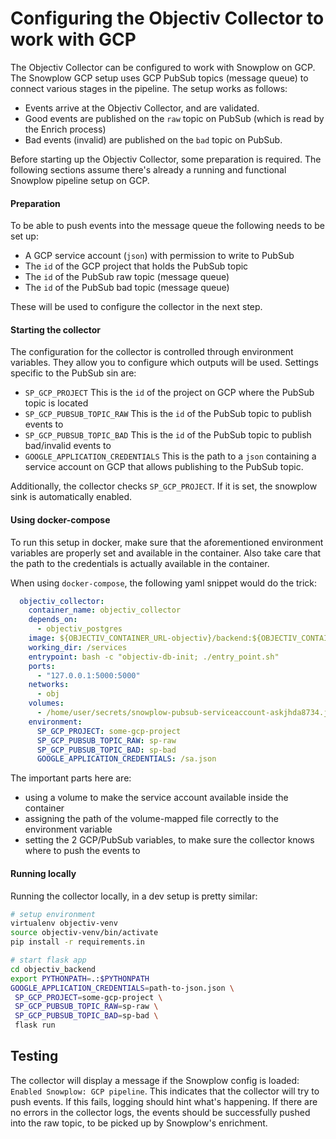 # Configuring the Objectiv Collector to work with GCP
The Objectiv Collector can be configured to work with Snowplow on GCP. The Snowplow GCP setup uses GCP PubSub topics 
(message queue) to connect various stages in the pipeline. The setup works as follows:
- Events arrive at the Objectiv Collector, and are validated.
- Good events are published on the `raw` topic on PubSub (which is read by the Enrich process)
- Bad events (invalid) are published on the `bad` topic on PubSub.

Before starting up the Objectiv Collector, some preparation is required. The following sections assume there's already
a running and functional Snowplow pipeline setup on GCP.

#### Preparation
To be able to push events into the message queue the following needs to be set up:
- A GCP service account (`json`) with permission to write to PubSub
- The `id` of the GCP project that holds the PubSub topic
- The `id` of the PubSub raw topic (message queue)
- The `id` of the PubSub bad topic (message queue)

These will be used to configure the collector in the next step.

#### Starting the collector
The configuration for the collector is controlled through environment variables. They allow you to configure which outputs
will be used. Settings specific to the PubSub sin are:

- `SP_GCP_PROJECT` This is the `id` of the project on GCP where the PubSub topic is located
- `SP_GCP_PUBSUB_TOPIC_RAW` This is the `id` of the PubSub topic to publish events to
- `SP_GCP_PUBSUB_TOPIC_BAD` This is the `id` of the PubSub topic to publish bad/invalid events to
- `GOOGLE_APPLICATION_CREDENTIALS` This is the path to a `json` containing a service account on GCP that allows publishing
 to the PubSub topic.

Additionally, the collector checks `SP_GCP_PROJECT`. If it is set, the snowplow sink is automatically enabled.

#### Using docker-compose
To run this setup in docker, make sure that the aforementioned environment variables are properly set and available in the
container. Also take care that the path to the credentials is actually available in the container.

When using `docker-compose`, the following yaml snippet would do the trick:
```yaml
  objectiv_collector:
    container_name: objectiv_collector
    depends_on:
      - objectiv_postgres
    image: ${OBJECTIV_CONTAINER_URL-objectiv}/backend:${OBJECTIV_CONTAINER_TAG-latest}
    working_dir: /services
    entrypoint: bash -c "objectiv-db-init; ./entry_point.sh"
    ports:
      - "127.0.0.1:5000:5000"
    networks:
      - obj
    volumes:
      - /home/user/secrets/snowplow-pubsub-serviceaccount-askjhda8734.json:/sa.json
    environment:
      SP_GCP_PROJECT: some-gcp-project
      SP_GCP_PUBSUB_TOPIC_RAW: sp-raw
      SP_GCP_PUBSUB_TOPIC_BAD: sp-bad
      GOOGLE_APPLICATION_CREDENTIALS: /sa.json
```

The important parts here are:
- using a volume to make the service account available inside the container
- assigning the path of the volume-mapped file correctly to the environment variable
- setting the 2 GCP/PubSub variables, to make sure the collector knows where to push the events to

#### Running locally
Running the collector locally, in a dev setup is pretty similar:

```sh
# setup environment
virtualenv objectiv-venv
source objectiv-venv/bin/activate
pip install -r requirements.in

# start flask app
cd objectiv_backend
export PYTHONPATH=.:$PYTHONPATH
GOOGLE_APPLICATION_CREDENTIALS=path-to-json.json \
 SP_GCP_PROJECT=some-gcp-project \
 SP_GCP_PUBSUB_TOPIC_RAW=sp-raw \
 SP_GCP_PUBSUB_TOPIC_BAD=sp-bad \
 flask run
```

## Testing
The collector will display a message if the Snowplow config is loaded:
`Enabled Snowplow: GCP pipeline`.
This indicates that the collector will try to push events. If this fails, logging should hint what's happening. If there 
are no errors in the collector logs, the events should be successfully pushed into the raw topic, to be picked up by 
Snowplow's enrichment.